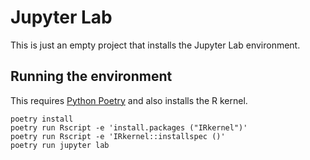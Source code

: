 # Jupyter Lab

This is just an empty project that installs the Jupyter Lab environment.

## Running the environment

This requires [Python Poetry](https://python-poetry.org) and also installs the R kernel.

```shell
poetry install
poetry run Rscript -e 'install.packages ("IRkernel")'
poetry run Rscript -e 'IRkernel::installspec ()'
poetry run jupyter lab
```
